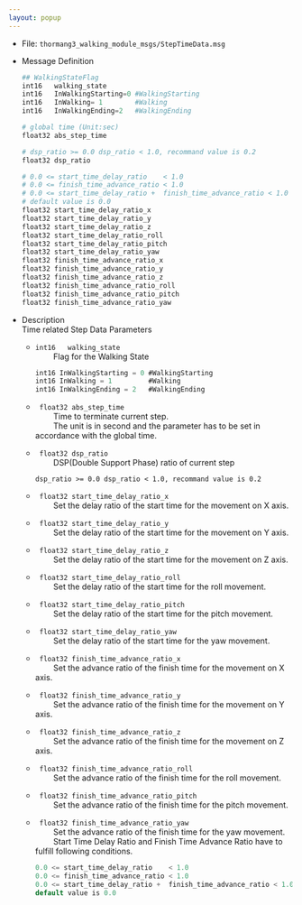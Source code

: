 ```yaml
---
layout: popup
---
```


- File: `thormang3_walking_module_msgs/StepTimeData.msg`

- Message Definition

    ```py
    ## WalkingStateFlag
    int16   walking_state
    int16   InWalkingStarting=0 #WalkingStarting
    int16   InWalking= 1        #Walking
    int16   InWalkingEnding=2   #WalkingEnding

    # global time (Unit:sec)
    float32 abs_step_time

    # dsp_ratio >= 0.0 dsp_ratio < 1.0, recommand value is 0.2
    float32 dsp_ratio

    # 0.0 <= start_time_delay_ratio    < 1.0
    # 0.0 <= finish_time_advance_ratio < 1.0
    # 0.0 <= start_time_delay_ratio +  finish_time_advance_ratio < 1.0
    # default value is 0.0
    float32 start_time_delay_ratio_x
    float32 start_time_delay_ratio_y
    float32 start_time_delay_ratio_z
    float32 start_time_delay_ratio_roll
    float32 start_time_delay_ratio_pitch
    float32 start_time_delay_ratio_yaw
    float32 finish_time_advance_ratio_x
    float32 finish_time_advance_ratio_y
    float32 finish_time_advance_ratio_z
    float32 finish_time_advance_ratio_roll
    float32 finish_time_advance_ratio_pitch
    float32 finish_time_advance_ratio_yaw
    ```

- Description  
Time related Step Data Parameters
&emsp;

    * `int16   walking_state`  
        &emsp;&emsp; Flag for the Walking State
        
        ```c
        int16 InWalkingStarting = 0 #WalkingStarting
        int16 InWalking = 1         #Walking
        int16 InWalkingEnding = 2   #WalkingEnding
        ```

    * ` float32 abs_step_time`  
        &emsp;&emsp; Time to terminate current step.  
        &emsp;&emsp; The unit is in second and the parameter has to be set in accordance with the global time.  

    * ` float32 dsp_ratio`  
        &emsp;&emsp; DSP(Double Support Phase) ratio of current step
        ```
        dsp_ratio >= 0.0 dsp_ratio < 1.0, recommand value is 0.2
        ```

    * ` float32 start_time_delay_ratio_x`  
        &emsp;&emsp; Set the delay ratio of the start time for the movement on X axis.

    * ` float32 start_time_delay_ratio_y`  
        &emsp;&emsp; Set the delay ratio of the start time for the movement on Y axis.

    * ` float32 start_time_delay_ratio_z`  
        &emsp;&emsp; Set the delay ratio of the start time for the movement on Z axis.

    * ` float32 start_time_delay_ratio_roll`  
        &emsp;&emsp; Set the delay ratio of the start time for the roll movement.

    * ` float32 start_time_delay_ratio_pitch`  
        &emsp;&emsp; Set the delay ratio of the start time for the pitch movement.

    * ` float32 start_time_delay_ratio_yaw`  
        &emsp;&emsp; Set the delay ratio of the start time for the yaw movement.

    * ` float32 finish_time_advance_ratio_x`  
        &emsp;&emsp; Set the advance ratio of the finish time for the movement on X axis.

    * ` float32 finish_time_advance_ratio_y`  
        &emsp;&emsp; Set the advance ratio of the finish time for the movement on Y axis.

    * ` float32 finish_time_advance_ratio_z`  
        &emsp;&emsp; Set the advance ratio of the finish time for the movement on Z axis.

    * ` float32 finish_time_advance_ratio_roll`  
        &emsp;&emsp; Set the advance ratio of the finish time for the roll movement.

    * ` float32 finish_time_advance_ratio_pitch`  
        &emsp;&emsp; Set the advance ratio of the finish time for the pitch movement.

    * ` float32 finish_time_advance_ratio_yaw`  
        &emsp;&emsp; Set the advance ratio of the finish time for the yaw movement.  
        &emsp;&emsp; Start Time Delay Ratio and Finish Time Advance Ratio have to fulfill following conditions.  
        ```c
        0.0 <= start_time_delay_ratio    < 1.0
        0.0 <= finish_time_advance_ratio < 1.0
        0.0 <= start_time_delay_ratio +  finish_time_advance_ratio < 1.0
        default value is 0.0
        ```
